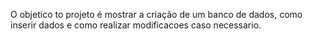 O objetico to projeto é mostrar a criação de um banco de dados, como inserir dados e como realizar modificacoes caso necessario.
